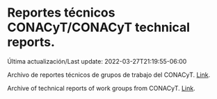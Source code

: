 # Reportes técnicos CONACyT/CONACyT technical reports.

Última actualización/Last update: 2022-03-27T21:19:55-06:00

Archivo de reportes técnicos de grupos de trabajo del CONACyT. [Link](https://salud.conacyt.mx/coronavirus/investigacion/productos/).

Archive of technical reports of work groups from CONACyT. [Link](https://salud.conacyt.mx/coronavirus/investigacion/productos/).
